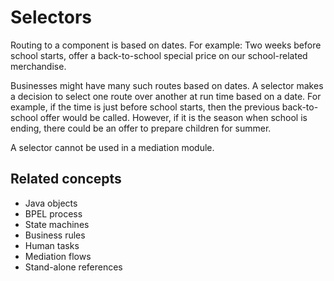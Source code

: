 <!-- image -->

# Selectors

Routing to a component is based on dates. For example: Two weeks
before school starts, offer a back-to-school special price on our
school-related merchandise.

Businesses might have many such routes based on dates. A selector
makes a decision to select one route over another at run time based
on a date. For example, if the time is just before school starts,
then the previous back-to-school offer would be called. However, if
it is the season when school is ending, there could be an offer to
prepare children for summer.

<!-- image -->

A selector cannot be used in a mediation module.

## Related concepts

- Java objects
- BPEL process
- State machines
- Business rules
- Human tasks
- Mediation flows
- Stand-alone references